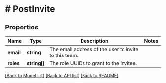 # # PostInvite

## Properties

Name | Type | Description | Notes
------------ | ------------- | ------------- | -------------
**email** | **string** | The email address of the user to invite to this team. |
**roles** | **string[]** | The role UUIDs to grant to the invitee. |

[[Back to Model list]](../../README.md#models) [[Back to API list]](../../README.md#endpoints) [[Back to README]](../../README.md)
